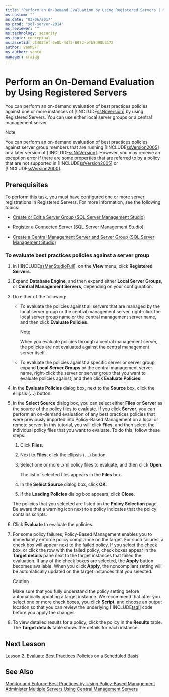 ```yaml
---
title: "Perform an On-Demand Evaluation by Using Registered Servers | Microsoft Docs"
ms.custom: ""
ms.date: "03/06/2017"
ms.prod: "sql-server-2014"
ms.reviewer: ""
ms.technology: security
ms.topic: conceptual
ms.assetid: c14034ef-6e0b-4df5-8072-bfb8d90b3172
author: VanMSFT
ms.author: vanto
manager: craigg
---
```

# Perform an On-Demand Evaluation by Using Registered Servers

  You can perform an on-demand evaluation of best practices policies against one or more instances of [!INCLUDE[ssNoVersion](../includes/ssnoversion-md.md)] by using Registered Servers. You can use either local server groups or a central management server.  
  
> [!NOTE]  
>  You can perform an on-demand evaluation of best practices policies against server group members that are running [!INCLUDE[ssVersion2005](../includes/ssversion2005-md.md)] or a later version of [!INCLUDE[ssNoVersion](../includes/ssnoversion-md.md)]. However, you may receive an exception error if there are some properties that are referred to by a policy that are not supported in [!INCLUDE[ssVersion2005](../includes/ssversion2005-md.md)] or [!INCLUDE[ssVersion2000](../includes/ssversion2000-md.md)].  
  
## Prerequisites  
 To perform this task, you must have configured one or more server registrations in Registered Servers. For more information, see the following topics:  
  
-   [Create or Edit a Server Group &#40;SQL Server Management Studio&#41;](../ssms/register-servers/create-or-edit-a-server-group-sql-server-management-studio.md)  
  
-   [Register a Connected Server &#40;SQL Server Management Studio&#41;](../ssms/register-servers/register-a-connected-server-sql-server-management-studio.md).  
  
-   [Create a Central Management Server and Server Group &#40;SQL Server Management Studio&#41;](../ssms/register-servers/create-a-central-management-server-and-server-group.md)  
  
### To evaluate best practices policies against a server group  
  
1.  In [!INCLUDE[ssManStudioFull](../includes/ssmanstudiofull-md.md)], on the **View** menu, click **Registered Servers**.  
  
2.  Expand **Database Engine**, and then expand either **Local Server Groups**, or **Central Management Servers**, depending on your configuration.  
  
3.  Do either of the following:  
  
    -   To evaluate the policies against all servers that are managed by the local server group or the central management server, right-click the local server group name or the central management server name, and then click **Evaluate Policies**.  
  
        > [!NOTE]  
        >  When you evaluate policies through a central management server, the policies are not evaluated against the central management server itself.  
  
    -   To evaluate the policies against a specific server or server group, expand **Local Server Groups** or the central management server name, right-click the server or server group that you want to evaluate policies against, and then click **Evaluate Policies**.  
  
4.  In the **Evaluate Policies** dialog box, next to the **Source** box, click the ellipsis (**...**) button.  
  
5.  In the **Select Source** dialog box, you can select either **Files** or **Server** as the source of the policy files to evaluate. If you click **Server**, you can perform an on-demand evaluation of any best practices policies that were previously imported into Policy-Based Management on a local or remote server. In this tutorial, you will click **Files**, and then select the individual policy files that you want to evaluate. To do this, follow these steps:  
  
    1.  Click **Files**.  
  
    2.  Next to **Files**, click the ellipsis (**...**) button.  
  
    3.  Select one or more .xml policy files to evaluate, and then click **Open**.  
  
         The list of selected files appears in the **Files** box.  
  
    4.  In the **Select Source** dialog box, click **OK**.  
  
    5.  If the **Loading Policies** dialog box appears, click **Close**.  
  
     The policies that you selected are listed on the **Policy Selection** page. Be aware that a warning icon next to a policy indicates that the policy contains scripts.  
  
6.  Click **Evaluate** to evaluate the policies.  
  
7.  For some policy failures, Policy-Based Management enables you to immediately enforce policy compliance on the target. For such failures, a check box will appear next to the failed policy. If you select the check box, or click the row with the failed policy, check boxes appear in the **Target details** pane next to the target instances that failed the evaluation. If any of the check boxes are selected, the **Apply** button becomes available. When you click **Apply**, the noncompliant setting will be automatically updated on the target instances that you selected.  
  
    > [!CAUTION]  
    >  Make sure that you fully understand the policy setting before automatically updating a target instance. We recommend that after you select one or more check boxes, you click **Script**, and choose an output location so that you can review the underlying [!INCLUDE[tsql](../includes/tsql-md.md)] code before you apply the changes.  
  
8.  To view detailed results for a policy, click the policy in the **Results** table. The **Target details** table shows the details for each instance.  
  
## Next Lesson  
 [Lesson 2: Evaluate Best Practices Policies on a Scheduled Basis](../../2014/tutorials/lesson-2-evaluate-best-practices-policies-on-a-scheduled-basis.md)  
  
## See Also  
 [Monitor and Enforce Best Practices by Using Policy-Based Management](../relational-databases/policy-based-management/monitor-and-enforce-best-practices-by-using-policy-based-management.md)   
 [Administer Multiple Servers Using Central Management Servers](../relational-databases/administer-multiple-servers-using-central-management-servers.md)  
  
  
